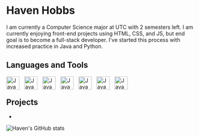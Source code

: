 # Haven Hobbs

I am currently a Computer Science major at UTC with 2 semesters left. I am currently enjoying front-end projects using HTML, CSS, and JS, but end goal is to become a full-stack developer. I've started this process with increased practice in Java and Python. 

## Languages and Tools 

<img align="left" alt="Java" width="35px" style="padding-right:10px;" src="https://cdn.jsdelivr.net/gh/devicons/devicon@latest/icons/java/java-plain.svg" />
<img align="left" alt="Java" width="35px" style="padding-right:10px;" src="https://cdn.jsdelivr.net/gh/devicons/devicon@latest/icons/python/python-plain.svg" />
<img align="left" alt="Java" width="35px" style="padding-right:10px;" src="https://cdn.jsdelivr.net/gh/devicons/devicon@latest/icons/html5/html5-plain.svg" />
<img align="left" alt="Java" width="35px" style="padding-right:10px;" src="https://cdn.jsdelivr.net/gh/devicons/devicon@latest/icons/css3/css3-plain.svg" />
<img align="left" alt="Java" width="35px" style="padding-right:10px;" src="https://cdn.jsdelivr.net/gh/devicons/devicon@latest/icons/javascript/javascript-plain.svg" />
<img align="left" alt="Java" width="35px" style="padding-right:10px;" src="https://cdn.jsdelivr.net/gh/devicons/devicon@latest/icons/vscode/vscode-original.svg" />
<img align="left" alt="Java" width="35px" style="padding-right:10px;" src="https://cdn.jsdelivr.net/gh/devicons/devicon@latest/icons/github/github-original.svg" />
<br />

#

## Projects
* 

![Haven's GitHub stats](https://github-readme-stats.vercel.app/api?username=havenhobbs&theme=dark&show_icons=true)

<!---
havenhobbs/havenhobbs is a ✨ special ✨ repository because its `README.md` (this file) appears on your GitHub profile.
You can click the Preview link to take a look at your changes.
--->
